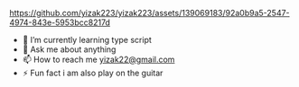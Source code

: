 


https://github.com/yizak223/yizak223/assets/139069183/92a0b9a5-2547-4974-843e-5953bcc8217d




- 🌱 I’m currently learning type script 
- 💬 Ask me about anything
- 📫 How to reach me yizak22@gmail.com
- ⚡ Fun fact i am also play on the guitar
  
